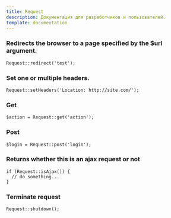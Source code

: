 ```yaml
---
title: Request
description: Документация для разработчиков и пользователей.
template: documentation
---
```


### Redirects the browser to a page specified by the $url argument.
```
Request::redirect('test');
```

### Set one or multiple headers.
```
Request::setHeaders('Location: http://site.com/');
```

### Get
```
$action = Request::get('action');
```

### Post
```
$login = Request::post('login');
```

### Returns whether this is an ajax request or not
```
if (Request::isAjax()) {
  // do something...
}
```

### Terminate request
```
Request::shutdown();
```
